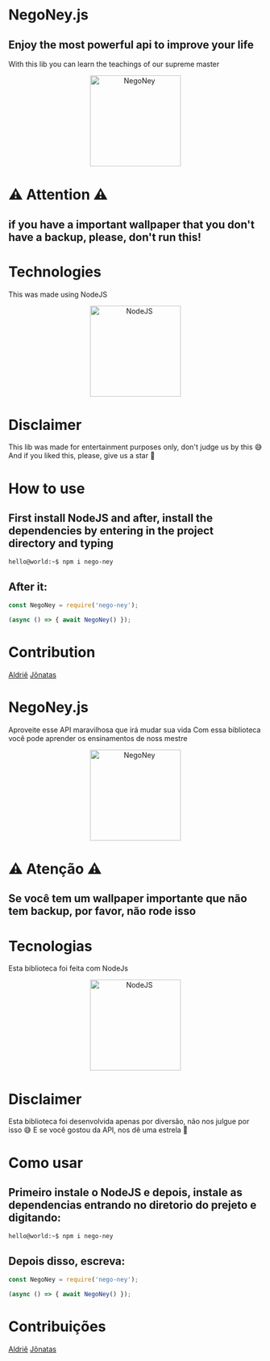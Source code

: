 # NegoNey.js
## Enjoy the most powerful api to improve your life
With this lib you can learn the teachings of our supreme master

<p align="center">
  <img src="https://img.estadao.com.br/fotos/crop/1200x1200/resources/jpg/5/5/1553173579355.jpg" width="180" alt="NegoNey"/>
</p>

# ⚠️ Attention ⚠️
## if you have a important wallpaper that you don't have a backup, please, don't run this!

# Technologies
This was made using NodeJS
<p align="center">
  <img src="https://i0.wp.com/codigosimples.net/wp-content/uploads/2017/03/nodejs.png?fit=500%2C500&ssl=1" width="180" alt="NodeJS"/>
</p>

# Disclaimer
This lib was made for entertainment purposes only, don't judge us by this 😅
And if you liked this, please, give us a star 🙂

# How to use
## First install NodeJS and after, install the dependencies by entering in the project directory and typing
```console
hello@world:~$ npm i nego-ney
```
## After it:
```js
const NegoNey = require('nego-ney');

(async () => { await NegoNey() });
```

# Contribution
[Aldriê](https://github.com/Aldrie)
[Jônatas](https://github.com/JonatasFernandesPimenta)


# NegoNey.js
Aproveite esse API maravilhosa que irá mudar sua vida
Com essa biblioteca você pode aprender os ensinamentos de noss mestre

<p align="center">
  <img src="https://img.estadao.com.br/fotos/crop/1200x1200/resources/jpg/5/5/1553173579355.jpg" width="180" alt="NegoNey"/>
</p>

# ⚠️ Atenção ⚠️
## Se você tem um wallpaper importante que não tem backup, por favor, não rode isso

# Tecnologias
Esta biblioteca foi feita com NodeJs
<p align="center">
  <img src="https://i0.wp.com/codigosimples.net/wp-content/uploads/2017/03/nodejs.png?fit=500%2C500&ssl=1" width="180" alt="NodeJS"/>
</p>

# Disclaimer
Esta biblioteca foi desenvolvida apenas por diversão, não nos julgue por isso 😅
E se você gostou da API, nos dê uma estrela 🙂

# Como usar
## Primeiro instale o NodeJS e depois, instale as dependencias entrando no diretorio do prejeto e digitando:
```console
hello@world:~$ npm i nego-ney
```
## Depois disso, escreva:
```js
const NegoNey = require('nego-ney');

(async () => { await NegoNey() });
```

# Contribuições
[Aldriê](https://github.com/Aldrie)
[Jônatas](https://github.com/JonatasFernandesPimenta)

